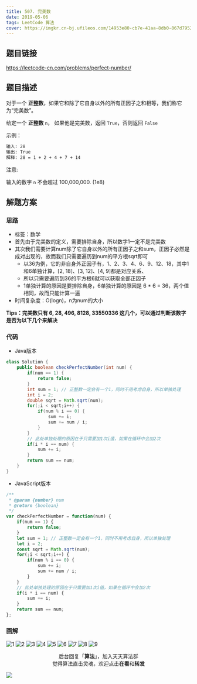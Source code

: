 ```yaml
---
title: 507. 完美数
date: 2019-05-06
tags: LeetCode 算法
cover: https://imgkr.cn-bj.ufileos.com/14953e80-cb7e-41aa-8db0-867d795298ec.png
---
```


## 题目链接

https://leetcode-cn.com/problems/perfect-number/

## 题目描述

对于一个 **正整数**，如果它和除了它自身以外的所有正因子之和相等，我们称它为“完美数”。

给定一个 **正整数** `n`， 如果他是完美数，返回 `True`，否则返回 `False`

示例：

```bash
输入: 28
输出: True
解释: 28 = 1 + 2 + 4 + 7 + 14
```

注意:

输入的数字 `n` 不会超过 100,000,000. (1e8)


## 解题方案

### 思路

- 标签：数学
- 首先由于完美数的定义，需要排除自身，所以数字1一定不是完美数
- 其次我们需要计算num除了它自身以外的所有正因子之和sum，正因子必然是成对出现的，故而我们只需要遍历到num的平方根sqrt即可
  - 以36为例，它的非自身外正因子有，1、2、3、4、6、9、12、18，其中1和6单独计算，[2, 18]、[3, 12]、[4, 9]都是对应关系、
  - 所以只需要遍历到36的平方根6就可以获取全部正因子
  - 1单独计算的原因是要排除自身，6单独计算的原因是 6 * 6 = 36，两个值相同，故而只能计算一遍
- 时间复杂度：O(logn)，n为num的大小

**Tips：完美数只有 6, 28, 496, 8128, 33550336 这几个，可以通过判断该数字是否为以下几个来解决**

### 代码

- Java版本

```Java
class Solution {
    public boolean checkPerfectNumber(int num) {
        if(num == 1) {
            return false;
        }
        int sum = 1; // 正整数一定会有一个1，同时不用考虑自身，所以单独处理
        int i = 2;
        double sqrt = Math.sqrt(num);
        for(;i < sqrt;i++) {
            if(num % i == 0) {
                sum += i;
                sum += num / i;
            }
        }
        // 此处单独处理的原因在于只需要加1次i值，如果在循环中会加2次
        if(i * i == num) {
            sum += i;
        }
        return sum == num;
    }
}
```

- JavaScript版本

```JavaScript
/**
 * @param {number} num
 * @return {boolean}
 */
var checkPerfectNumber = function(num) {
    if(num == 1) {
        return false;
    }
    let sum = 1; // 正整数一定会有一个1，同时不用考虑自身，所以单独处理
    let i = 2;
    const sqrt = Math.sqrt(num);
    for(;i < sqrt;i++) {
        if(num % i == 0) {
            sum += i;
            sum += num / i;
        }
    }
    // 此处单独处理的原因在于只需要加1次i值，如果在循环中会加2次
    if(i * i == num) {
        sum += i;
    }
    return sum == num;
};
```


### 画解

![1](https://imgkr.cn-bj.ufileos.com/2c94f62b-344e-46e8-b800-767ac30a6a71.png)
![2](https://imgkr.cn-bj.ufileos.com/d3caa3b5-9fc8-40c8-ae93-0623de3ba152.png)
![3](https://imgkr.cn-bj.ufileos.com/255ae8a5-6752-460b-991f-a8b9fb8deeb8.png)
![4](https://imgkr.cn-bj.ufileos.com/8dd5072e-c2f8-483d-9a1a-16ca707d8372.png)
![5](https://imgkr.cn-bj.ufileos.com/4115e5c5-b7c0-448d-a9a0-9e4b5be05f9c.png)
![6](https://imgkr.cn-bj.ufileos.com/465fdaee-e1f7-4858-b4f1-773a479f3ac5.png)
![7](https://imgkr.cn-bj.ufileos.com/5935d05a-0e44-4a2b-bc0a-142327d45fcd.png)
![8](https://imgkr.cn-bj.ufileos.com/295d27a6-6989-4bcb-a737-f2342a6eb2af.png)
![9](https://imgkr.cn-bj.ufileos.com/14953e80-cb7e-41aa-8db0-867d795298ec.png)


<span style="display:block;text-align:center;">后台回复「<strong>算法</strong>」，加入天天算法群</span>
<span style="display:block;text-align:center;">觉得算法直击灵魂，欢迎点击<strong>在看</strong>和<strong>转发</strong></span>

![](https://imgkr.cn-bj.ufileos.com/f3e6917b-991c-4ef5-a29a-bb5d9af1273a.gif)